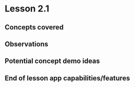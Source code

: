 # Lesson 2.1

## Concepts covered

## Observations

## Potential concept demo ideas

## End of lesson app capabilities/features
